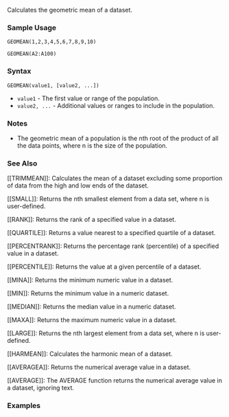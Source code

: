 Calculates the geometric mean of a dataset.

### Sample Usage

`GEOMEAN(1,2,3,4,5,6,7,8,9,10)`

`GEOMEAN(A2:A100)`

### Syntax

`GEOMEAN(value1, [value2, ...])`

* `value1` - The first value or range of the population.
* `value2, ...` - Additional values or ranges to include in the population.

### Notes

* The geometric mean of a population is the nth root of the product of all the data points, where n is the size of the population.

### See Also

[[TRIMMEAN]]: Calculates the mean of a dataset excluding some proportion of data from the high and low ends of the dataset.

[[SMALL]]: Returns the nth smallest element from a data set, where n is user-defined.

[[RANK]]: Returns the rank of a specified value in a dataset.

[[QUARTILE]]: Returns a value nearest to a specified quartile of a dataset.

[[PERCENTRANK]]: Returns the percentage rank (percentile) of a specified value in a dataset.

[[PERCENTILE]]: Returns the value at a given percentile of a dataset.

[[MINA]]: Returns the minimum numeric value in a dataset.

[[MIN]]: Returns the minimum value in a numeric dataset.

[[MEDIAN]]: Returns the median value in a numeric dataset.

[[MAXA]]: Returns the maximum numeric value in a dataset.

[[LARGE]]: Returns the nth largest element from a data set, where n is user-defined.

[[HARMEAN]]: Calculates the harmonic mean of a dataset.

[[AVERAGEA]]: Returns the numerical average value in a dataset.

[[AVERAGE]]: The AVERAGE function returns the numerical average value in a dataset, ignoring text.

### Examples